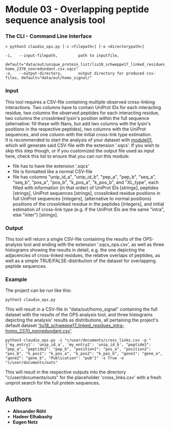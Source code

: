 # Module 03 - Overlapping peptide sequence analysis tool

### The CLI - Command Line Interface
```
> python3 claudio_ops.py [-i <filepath>] [-o <directorypath>] 

-i,   --input-filepath,         path to inputfile,
                                default="data/out/unique_protein_list/liu18_schweppe17_linked_residues_intra-homo_2370_nonredundant.csv.sqcs"
-o,   --output-directory,       output directory for produced csv-files, default="data/out/homo_signal/"
```

### Input
This tool requires a CSV-file containing multiple observed cross-linking interactions. Two columns have to contain 
UniProt IDs for each interacting residue, two columns the observed peptides for each interacting residue,
two columns the crosslinked lysin's position within the full sequence (alternative: fill these with
Nans, but add two columns with the lysin's positions in the respective peptides), two columns with the UniProt sequences,
and one column with the initial cross-link type estimation.\
It is recommended to start the analysis of your dataset with [module01](https://github.com/KohlbacherLab/CLAUDIO/tree/main/module01),
which will generate said CSV-file with the extension '.sqcs'. If you wish to skip this step though, or if you customized
the output file used as input here, check this list to ensure that you can run this module:
* file has to have the extension '.sqcs'
* file is formatted like a normal CSV-file
* file has columns "unip_id_a", "unip_id_b", "pep_a", "pep_b", "seq_a", "seq_b", "pos_a", "pos_b", "k_pos_a", "k_pos_b",
and "XL_type", each filled with information (in that order) of UniProt IDs [strings], peptides [strings], UniProt 
sequences [strings], crosslinked residue positions in full UniProt sequences [integers], (alternative to normal 
positions) positions of the crosslinked residue in the peptides [integers], and initial estimation of cross-link type 
(e.g. if the UniProt IDs are the same "intra", else "inter") [strings].

### Output
This tool will return a single CSV-file containing the results of the OPS-analysis tool and ending with the extension 
'.sqcs_ops.csv', as well as three histograms showing the results in detail, e.g. the one depicting the adjacencies of 
cross-linked residues, the relative overlaps of peptides, as well as a simple TRUE/FALSE-distribution of the dataset for
overlapping peptide sequences.

### Example
The project can be run like this:
```
python3 claudio_ops.py
```
This will result in a CSV-file in "data/out/homo_signal" containing the full dataset with the results of the OPS 
analysis tool, and three histograms depicting the analysis' results as distributions, all pertaining the project's 
default dataset ['liu18_schweppe17_linked_residues_intra-homo_2370_nonredundant.csv'](https://github.com/KohlbacherLab/CLAUDIO/blob/main/data/in/liu18_schweppe17_linked_residues_intra-homo_2370_nonredundant.csv).
```
python3 claudio_ops.py -i "c/user/documents/cross_links.csv -p "{'my_entry1': 'unip_id_a', 'my_entry2': 'unip_id_b', "peptide1": "pep_a", "peptide2": "pep_b", "position1": "pos_a", "position2": "pos_b", "k_pos1": "k_pos_a", "k_pos2": "k_pos_b", "gene1": "gene_a", "gene2": "gene_b", "Publication": "pub"}" -s True -o "c/user/documents/outs"
```
This will result in the respective outputs into the directory "c/user/documents/outs" for the placeholder 
'cross_links.csv' with a fresh uniprot search for the full protein sequences.

## Authors
* **Alexander Röhl**
* **Hadeer Elhabashy**
* **Eugen Netz**
